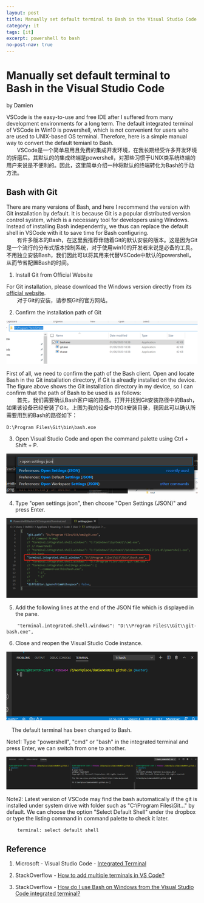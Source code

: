 ```yaml
---
layout: post
title: Manually set default terminal to Bash in the Visual Studio Code
category: it
tags: [it]
excerpt: powershell to bash
no-post-nav: true
---
```


# Manually set default terminal to Bash in the Visual Studio Code

by Damien

VSCode is the easy-to-use and free IDE after I suffered from many development environments for a long term. The default integrated terminal of VSCode in Win10 is powershell, which is not convenient for users who are used to UNIX-based OS terminal. Therefore, here is a simple manual way to convert the default temianl to Bash.  
&emsp;&emsp;VSCode是一个简单易用且免费的集成开发环境，在我长期经受许多开发环境的折磨后。其默认的的集成终端是powershell，对那些习惯于UNIX类系统终端的用户来说是不便利的。因此，这里简单介绍一种将默认的终端转化为Bash的手动方法。

## Bash with Git

There are many versions of Bash, and here I recommend the version with Git installation by default. It is because Git is a popular distributed version control system, which is a necessary tool for developers using Windows. Instead of installing Bash independently, we thus can replace the default shell in VSCode with it to save time for Bash configuring.  
&emsp;&emsp;有许多版本的Bash，在这里我推荐伴随着Git的默认安装的版本。这是因为Git是一个流行的分布式版本控制系统，对于使用win10的开发者来说是必备的工具。不用独立安装Bash，我们因此可以将其用来代替VSCode中默认的powershell，从而节省配置Bash的时间。

1. Install Git from Official Website

For Git installation, please download the Windows version directly from its [ official website](https://git-scm.com/download/win).  
&emsp;&emsp;对于Git的安装，请参照Git的官方网站。

2. Confirm the installation path of Git

![](https://raw.githubusercontent.com/damien0x0023/damien0x0023.github.io/master/assets/images/2020/it/gitDirectory.png "Bash under git Directory in author's device")

First of all, we need to confirm the path of the Bash client. Open and locate Bash in the Git installation directory, if Git is alreadly installed on the device. The figure above shows the Git installation directory in my device, so I can confirm that the  path of Bash to be used is as follows:  
&emsp;&emsp;首先，我们需要确认Bash客户端的路径。打开并找到Git安装路径中的Bash，如果该设备已经安装了Git。上图为我的设备中的Git安装目录，我因此可以确认所需要用到的Bash的路径如下：

```
D:\Program Files\Git\bin\bash.exe
```

3. Open Visual Studio Code and open the command palette using Ctrl + Shift + P. 

![](https://raw.githubusercontent.com/damien0x0023/damien0x0023.github.io/master/assets/images/2020/it/commandPalette.png "Open command palette and type commands")

4. Type "open settings json", then choose "Open Settings (JSON)" and press Enter.

![](https://raw.githubusercontent.com/damien0x0023/damien0x0023.github.io/master/assets/images/2020/it/shellSetting.png "Type key-value pair to reset user setting")


5. Add the following lines at the end of the JSON file which is displayed in the pane.

```
    "terminal.integrated.shell.windows": "D:\\Program Files\\Git\\git-bash.exe",
```

6. Close and reopen the Visual Studio Code instance.

![](https://raw.githubusercontent.com/damien0x0023/damien0x0023.github.io/master/assets/images/2020/it/defaultShellChanged.png "New default Shell")

&emsp;The default terminal has been changed to Bash.

Note1: Type "powershell", "cmd" or "bash" in the integrated terminal and press Enter, we can switch from one to another. 

![](https://raw.githubusercontent.com/damien0x0023/damien0x0023.github.io/master/assets/images/2020/it/shellSwitch.png "Shell switch")

Note2: Latest version of VSCode may find the bash automatically if the git is installed under system drive with folder such as "C:\Program Files\Git\..." by default. We can choose the option "Select Default Shell" under the dropbox or type the listing command in command palette to check it later.

```
    terminal: select default shell
```


## Reference 

1. Microsoft - Visual Studio Code - [Integrated Terminal](https://code.visualstudio.com/docs/editor/integrated-terminal)

2. StackOverflow - [How to add multiple terminals in VS Code?](https://stackoverflow.com/questions/43427631/how-to-add-multiple-terminals-in-vs-code/50890703#50890703)

2. StackOverflow - [How do I use Bash on Windows from the Visual Studio Code integrated terminal?](https://stackoverflow.com/questions/42606837/how-do-i-use-bash-on-windows-from-the-visual-studio-code-integrated-terminal)



